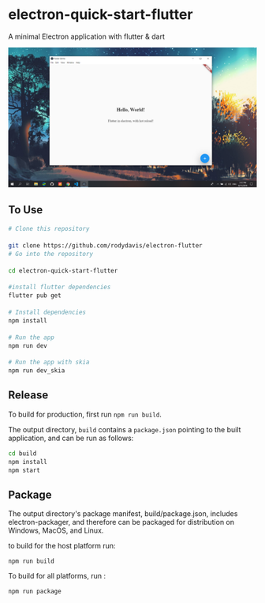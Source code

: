 # electron-quick-start-flutter
A minimal Electron application with flutter & dart

![Screenshot](screenshots/main.png)

## To Use

```bash
# Clone this repository

git clone https://github.com/rodydavis/electron-flutter
# Go into the repository

cd electron-quick-start-flutter

#install flutter dependencies
flutter pub get

# Install dependencies
npm install

# Run the app
npm run dev

# Run the app with skia
npm run dev_skia
```



 
## Release
To build for production, first run `npm run build`.

The output directory, `build` contains a `package.json` pointing to the built
application, and can be run as follows:

```bash
cd build
npm install
npm start
```
## Package
The output directory's package manifest, build/package.json, includes electron-packager, and therefore can be packaged for distribution on Windows, MacOS, and Linux.

to build for the host platform run:
``` 
npm run build
```
To build for all platforms, run :

``` 
npm run package
```
